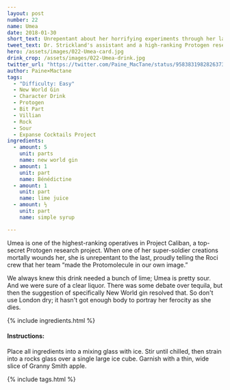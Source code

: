 ```yaml
---
layout: post
number: 22
name: Umea
date: 2018-01-30
short_text: Unrepentant about her horrifying experiments through her last breath.
tweet_text: Dr. Strickland's assistant and a high-ranking Protogen researcher in Project Caliban, who remains unrepentant about her experiments until her last breath.
hero: /assets/images/022-Umea-card.jpg
drink_crop: /assets/images/022-Umea-drink.jpg
twitter_url: "https://twitter.com/Paine_MacTane/status/958383198282637312"
author: Paine×Mactane
tags: 
  - "Difficulty: Easy"
  - New World Gin
  - Character Drink
  - Protogen
  - Bit Part
  - Villian
  - Rock
  - Sour
  - Expanse Cocktails Project
ingredients:
  - amount: 5
    unit: parts
    name: new world gin
  - amount: 1
    unit: part
    name: Bénédictine
  - amount: 1
    unit: part
    name: lime juice
  - amount: ½
    unit: part
    name: simple syrup

---
```


Umea is one of the highest-ranking operatives in Project Caliban, a top-secret Protogen research project. When one of her super-soldier creations mortally wounds her, she is unrepentant to the last, proudly telling the Roci crew that her team “made the Protomolecule in our own image.”

We always knew this drink needed a bunch of lime; Umea is pretty sour. And we were sure of a clear liquor. There was some debate over tequila, but then the suggestion of specifically New World gin resolved that. So don't use London dry; it hasn't got enough body to portray her ferocity as she dies. 

{% include ingredients.html %}

#### Instructions:

Place all ingredients into a mixing glass with ice. Stir until chilled, then strain into a rocks glass over a single large ice cube. Garnish with a thin, wide slice of Granny Smith apple.

{% include tags.html %}
